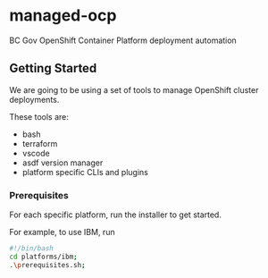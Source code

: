 # managed-ocp

BC Gov OpenShift Container Platform deployment automation

## Getting Started

We are going to be using a set of tools to manage OpenShift cluster deployments.

These tools are:

* bash
* terraform
* vscode
* asdf version manager
* platform specific CLIs and plugins

### Prerequisites

For each specific platform, run the installer to get started.

For example, to use IBM, run

```bash
#!/bin/bash
cd platforms/ibm;
.\prerequisites.sh;
```
